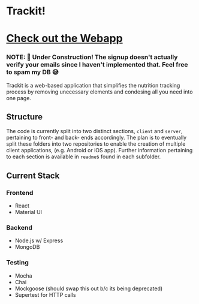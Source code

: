 # Trackit!

# [Check out the Webapp](https://guarded-headland-90818.herokuapp.com)

### NOTE: 🚧 Under Construction! The signup doesn't actually verify your emails since I haven't implemented that. Feel free to spam my DB 😅

Trackit is a web-based application that simplifies the nutrition tracking process by removing unecessary elements and condesing all you need into one page.

## Structure
The code is currently split into two distinct sections, `client` and `server`, pertaining to front- and back- ends accordingly. The plan is to eventually split these folders into two repositories to enable the creation of multiple client applications, (e.g. Android or iOS app).
Further information pertaining to each section is available in `readme`s found in each subfolder. 

## Current Stack

### Frontend
* React
* Material UI

### Backend
* Node.js w/ Express
* MongoDB

### Testing
* Mocha
* Chai
* Mockgoose (should swap this out b/c its being deprecated)
* Supertest for HTTP calls
